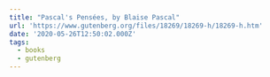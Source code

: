 ```yaml
---
title: "Pascal's Pensées, by Blaise Pascal"
url: 'https://www.gutenberg.org/files/18269/18269-h/18269-h.htm'
date: '2020-05-26T12:50:02.000Z'
tags:
  - books
  - gutenberg
---
```

